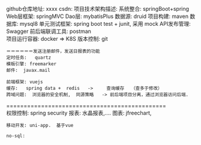 github仓库地址: xxxx
csdn: 
项目技术架构描述:
    系统整合:  springBoot+spring
    Web层框架:  springMVC
    Dao层: mybatisPlus
    数据源:  druid
    项目构建:  maven
    数据库: mysql8
    单元测试框架: spring boot test + junit,  采用 mock
    API发布管理: Swagger
    前后端联调工具:  postman    
    项目运行容器:  docker   => K8S
    版本控制: git
    
    ＝＝＝＝＝＝发送注册邮件，发送日报表的功能
    定时任务:   quartz
    模板引擎: freemarker
    邮件:  javax.mail
    
    前端框架: vuejs
    缓存:   spring data +  redis   ->　　　查询缓存　　（查多于修改）　
    跨域问题:  浏览器的安全机制,  同源策略   -> 前后端项目分离，通过浏览器访问后端.
  
==============================================   
    权限控制:  spring security
    报表:  水晶报表,....
    图表:  jfreechart, 
    
    移动开发: uni-app.  基于vue
    
    no-sql: